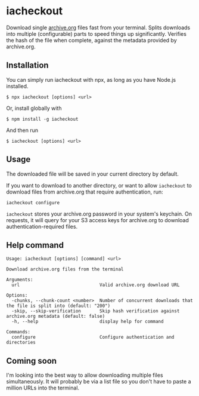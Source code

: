 # iacheckout

Download single [archive.org](https://archive.org) files fast from your terminal. Splits downloads into multiple (configurable) parts to speed things up significantly. Verifies the hash of the file when complete, against the metadata provided by archive.org.

## Installation

You can simply run iacheckout with npx, as long as you have Node.js installed.

```console
$ npx iacheckout [options] <url>
```

Or, install globally with

```console
$ npm install -g iacheckout
```

And then run

```console
$ iacheckout [options] <url>
```

## Usage

The downloaded file will be saved in your current directory by default.

If you want to download to another directory, or want to allow `iacheckout` to download files from archive.org that require authentication, run:

```console
iacheckout configure
```

`iacheckout` stores your archive.org password in your system's keychain. On requests, it will query for your S3 access keys for archive.org to download authentication-required files.

## Help command

```console
Usage: iacheckout [options] [command] <url>

Download archive.org files from the terminal

Arguments:
  url                              Valid archive.org download URL

Options:
  -chunks, --chunk-count <number>  Number of concurrent downloads that the file is split into (default: "200")
  -skip, --skip-verification       Skip hash verification against archive.org metadata (default: false)
  -h, --help                       display help for command

Commands:
  configure                        Configure authentication and directories
```

## Coming soon

I'm looking into the best way to allow downloading multiple files simultaneously. It will probably be via a list file so you don't have to paste a million URLs into the terminal.
